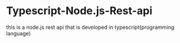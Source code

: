 # Typescript-Node.js-Rest-api
this is a node.js rest api that is developed in typescript(programming language)
